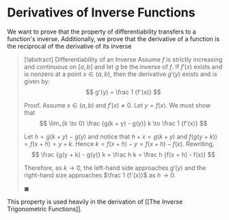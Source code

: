 # Derivatives of Inverse Functions

We want to prove that the property of differentiability transfers to a function's inverse. Additionally, we prove that the derivative of a function is the reciprocal of the derivative of its inverse

> [!abstract] Differentiability of an Inverse
> Assume $f$ is strictly increasing and continuous on $[a, b]$ and let $g$ be the inverse of $f$. If $f'(x)$ exists and is nonzero at a point $x \in (a, b)$, then the derivative $g'(y)$ exists and is given by:
> $$
> g'(y) = \frac 1 {f'(x)}
> $$
>
> Proof.
> Assume $x \in (a, b)$ and $f'(x) \neq 0$. Let $y = f(x)$. We must show that
> $$
> \lim_{k \to 0} \frac {g(k + y) - g(y)} k \to \frac 1 {f'(x)}
> $$
>
> Let $h = g(k + y) - g(y)$ and notice that $h + x = g(k + y)$ and $f(g(y + k)) = f(x + h) = y + k$. Hence $k = f(x + h) - y = f(x + h) - f(x)$. Rewriting,
> $$
> \frac {g(y + k) - g(y)} k = \frac h k = \frac h {f(x + h) - f(x)}
> $$
>
> Therefore, as $k \to 0$, the left-hand side approaches $g'(y)$ and the right-hand size approaches $\frac 1 {f'(x)}$ as $h \to 0$.
>
> $\blacksquare$

This property is used heavily in the derivation of [[The Inverse Trigonometric Functions]].